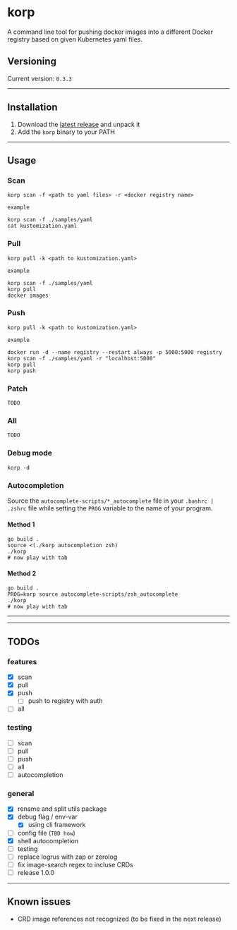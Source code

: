 # korp

A command line tool for pushing docker images into a different Docker registry based on given Kubernetes yaml files.

## Versioning

Current version: `0.3.3`

---

## Installation

1. Download the [latest release](https://github.com/swisscom/korp/releases) and unpack it
2. Add the `korp` binary to your PATH

---

## Usage

### Scan

```
korp scan -f <path to yaml files> -r <docker registry name>
```

`example`

```
korp scan -f ./samples/yaml
cat kustomization.yaml
```

### Pull

```
korp pull -k <path to kustomization.yaml>
```

`example`

```
korp scan -f ./samples/yaml
korp pull
docker images
```

### Push

```
korp pull -k <path to kustomization.yaml>
```

`example`

```
docker run -d --name registry --restart always -p 5000:5000 registry
korp scan -f ./samples/yaml -r "localhost:5000"
korp pull
korp push
```

### Patch

`TODO`

### All

`TODO`

### Debug mode

```
korp -d
```

### Autocompletion

Source the `autocomplete-scripts/*_autocomplete` file in your `.bashrc | .zshrc` file while setting the `PROG` variable to the name of your program.

#### Method 1

```
go build .
source <(./korp autocompletion zsh)
./korp
# now play with tab
```

#### Method 2

```
go build .
PROG=korp source autocomplete-scripts/zsh_autocomplete
./korp
# now play with tab
```

---

---

## TODOs

### features

- [x] scan
- [x] pull
- [x] push
  - [ ] push to registry with auth
- [ ] all

### testing

- [ ] scan
- [ ] pull
- [ ] push
- [ ] all
- [ ] autocompletion

### general

- [x] rename and split utils package
- [x] debug flag / env-var
  - [x] using cli framework
- [ ] config file (`TBD how`)
- [x] shell autocompletion
- [ ] testing
- [ ] replace logrus with zap or zerolog
- [ ] fix image-search regex to incluse CRDs
- [ ] release 1.0.0

---

## Known issues

- CRD image references not recognized (to be fixed in the next release)
